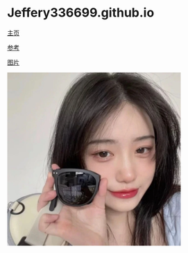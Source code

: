 # Jeffery336699.github.io
[主页](https://jeffery336699.github.io)

[参考](https://blog.csdn.net/lmj623565791/article/details/51319147?spm=1001.2014.3001.5502)

[图片](https://jeffery336699.github.io/asset/f.jpg)

![](.\asset\g.png)

